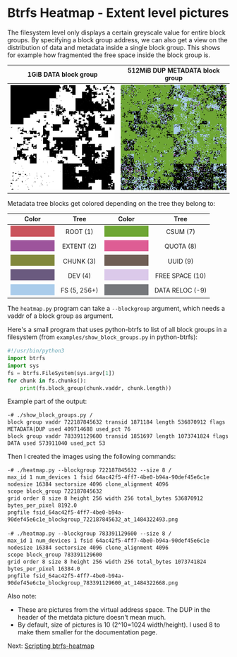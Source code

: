 Btrfs Heatmap - Extent level pictures
=====================================

The filesystem level only displays a certain greyscale value for entire block
groups. By specifying a block group address, we can also get a view on the
distribution of data and metadata inside a single block group. This shows for
example how fragmented the free space inside the block group is.

1GiB DATA block group    | 512MiB DUP METADATA block group
:-------------------------:|:-------:|
 ![data](extent/example-data.png) | ![metadata](extent/example-metadata.png)

Metadata tree blocks get colored depending on the tree they belong to:

 Color | Tree | Color | Tree |
:-----:|:----:|:-----:|:----:|
![ROOT](extent/ROOT_TREE.png) | ROOT (1) | ![CSUM](extent/CSUM_TREE.png) | CSUM (7) |
![EXTENT](extent/EXTENT_TREE.png) | EXTENT (2) | ![QUOTA](extent/QUOTA_TREE.png) | QUOTA (8) |
![CHUNK](extent/CHUNK_TREE.png) | CHUNK (3) | ![UUID](extent/UUID_TREE.png) | UUID (9) |
![DEV](extent/DEV_TREE.png) | DEV (4) | ![FREE SPACE](extent/FREE_SPACE_TREE.png) | FREE SPACE (10) |
![FS](extent/FS_TREE.png) | FS (5, 256+) | ![DATA RELOC](extent/DATA_RELOC_TREE.png) | DATA RELOC (-9) |

The `heatmap.py` program can take a `--blockgroup` argument, which needs a
vaddr of a block group as argument.

Here's a small program that uses python-btrfs to list of all block groups in a
filesystem (from `examples/show_block_groups.py` in python-btrfs):

```python
#!/usr/bin/python3
import btrfs
import sys
fs = btrfs.FileSystem(sys.argv[1])
for chunk in fs.chunks():
    print(fs.block_group(chunk.vaddr, chunk.length))
```

Example part of the output:

```
-# ./show_block_groups.py /
block group vaddr 722187845632 transid 1871184 length 536870912 flags METADATA|DUP used 409714688 used_pct 76
block group vaddr 783391129600 transid 1851697 length 1073741824 flags DATA used 573911040 used_pct 53
```

Then I created the images using the following commands:

```
-# ./heatmap.py --blockgroup 722187845632 --size 8 /
max_id 1 num_devices 1 fsid 64ac42f5-4ff7-4be0-b94a-90def45e6c1e nodesize 16384 sectorsize 4096 clone_alignment 4096
scope block_group 722187845632
grid order 8 size 8 height 256 width 256 total_bytes 536870912 bytes_per_pixel 8192.0
pngfile fsid_64ac42f5-4ff7-4be0-b94a-90def45e6c1e_blockgroup_722187845632_at_1484322493.png

-# ./heatmap.py --blockgroup 783391129600 --size 8 /
max_id 1 num_devices 1 fsid 64ac42f5-4ff7-4be0-b94a-90def45e6c1e nodesize 16384 sectorsize 4096 clone_alignment 4096
scope block_group 783391129600
grid order 8 size 8 height 256 width 256 total_bytes 1073741824 bytes_per_pixel 16384.0
pngfile fsid_64ac42f5-4ff7-4be0-b94a-90def45e6c1e_blockgroup_783391129600_at_1484322668.png
```

Also note:
* These are pictures from the virtual address space. The DUP in the header of
  the metdata picture doesn't mean much.
* By default, size of pictures is 10 (2^10=1024 width/height). I used 8 to make
  them smaller for the documentation page.

Next: [Scripting btrfs-heatmap](scripting.md)

